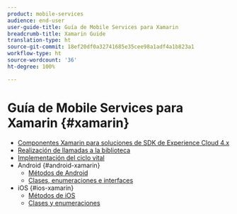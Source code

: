 ```yaml
---
product: mobile-services
audience: end-user
user-guide-title: Guía de Mobile Services para Xamarin
breadcrumb-title: Xamarin Guide
translation-type: ht
source-git-commit: 18ef20df0a32741685e35cee98a1adf4a1b823a1
workflow-type: ht
source-wordcount: '36'
ht-degree: 100%

---
```



# Guía de Mobile Services para Xamarin {#xamarin}

+ [Componentes Xamarin para soluciones de SDK de Experience Cloud 4.x](get-started.md)
+ [Realización de llamadas a la biblioteca](library-calls.md)
+ [Implementación del ciclo vital](lifecycle.md)
+ Android {#android-xamarin}
   + [Métodos de Android](c-android/methods-android.md)
   + [Clases, enumeraciones e interfaces](c-android/c-classes-enums-interfaces.md)
+ iOS {#ios-xamarin}
   + [Métodos de iOS](c-ios/methods-ios.md)
   + [Clases y enumeraciones](c-ios/c-classes-enums-constants.md)
